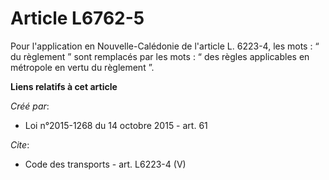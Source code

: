 # Article L6762-5

Pour l'application en Nouvelle-Calédonie de l'article L. 6223-4, les mots : “ du règlement ” sont remplacés par les mots : “
des règles applicables en métropole en vertu du règlement ”.

**Liens relatifs à cet article**

_Créé par_:

  - Loi n°2015-1268 du 14 octobre 2015 - art. 61

_Cite_:

  - Code des transports - art. L6223-4 (V)
